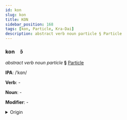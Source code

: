 ```yaml
---
id: kon
slug: kon
title: KON
sidebar_position: 168
tags: [kon, Particle, Kra-Dai]
description: abstract verb noun particle § Particle
---
```


### kon&emsp;<span kind="abugida">ɔ̃</span>

*abstract verb noun particle* **§** [Particle](../../tags/Particle)

**IPA**: /ˈkɑn/

**Verb**: -

**Noun**: -

**Modifier**: -

<details>
    <summary>Origin</summary>
    Thai การ gaan /kaːn˧/<br/>
    <em>Kra-Dai Language Family</em>
</details>